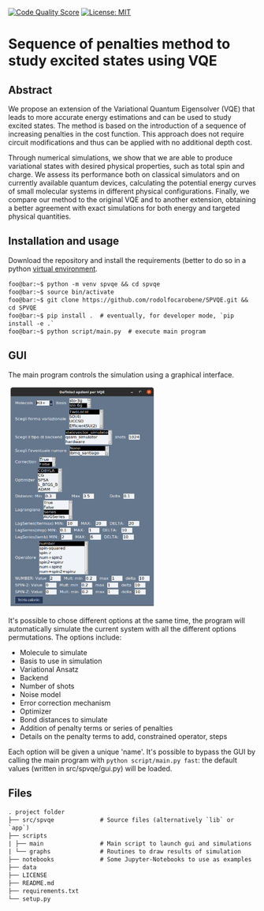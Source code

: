 [![Code Quality Score](https://api.codiga.io/project/29093/score/svg)](https://frontend.code-inspector.com/public/project/29093/C-VQE/dashboard)  [![License: MIT](https://img.shields.io/badge/License-MIT-yellow.svg)](https://opensource.org/licenses/MIT)

# Sequence of penalties method to study excited states using VQE

## Abstract

We propose an extension of the Variational Quantum Eigensolver (VQE) that leads to more accurate energy estimations and can be used to study excited states.
The method is based on the introduction of a sequence of increasing penalties in the cost function.
This approach does not require circuit modifications and thus can be applied with no additional depth cost.

Through numerical simulations, we show that we are able to produce variational states with desired physical properties, such as total spin and charge.
We assess its performance both on classical simulators and on currently available quantum devices, calculating the potential energy curves of small molecular systems in different physical configurations.
Finally, we compare our method to the original VQE and to another extension, obtaining a better agreement with exact simulations for both energy and targeted physical quantities.


## Installation and usage
Download the repository and install the requirements (better to do so in a python [virtual environment](https://docs.python.org/3/library/venv.html).
```console
foo@bar:~$ python -m venv spvqe && cd spvqe
foo@bar:~$ source bin/activate
foo@bar:~$ git clone https://github.com/rodolfocarobene/SPVQE.git && cd SPVQE
foo@bar:~$ pip install .  # eventually, for developer mode, `pip install -e .`
foo@bar:~$ python script/main.py  # execute main program
```
## GUI

The main program controls the simulation using a graphical interface.

<img src="https://github.com/rodolfocarobene/C-VQE/blob/master/images/GUI.png"  width="300" height="450">

It's possible to chose different options at the same time, the program will automatically simulate the current system with all the different options permutations. The options include:
* Molecule to simulate
* Basis to use in simulation
* Variational Ansatz
* Backend
* Number of shots
* Noise model
* Error correction mechanism
* Optimizer
* Bond distances to simulate
* Addition of penalty terms or series of penalties
* Details on the penalty terms to add, constrained operator, steps

Each option will be given a unique 'name'.
It's possible to bypass the GUI by calling the main program with `python script/main.py fast`: the default values (written in src/spvqe/gui.py) will be loaded.

## Files

    . project folder
    ├── src/spvqe             # Source files (alternatively `lib` or `app`)
    ├── scripts
    | ├── main                # Main script to launch gui and simulations
    | └── graphs              # Routines to draw results of simulation
    ├── notebooks             # Some Jupyter-Notebooks to use as examples
    ├── data
    ├── LICENSE
    ├── README.md
    ├── requirements.txt
    └── setup.py
